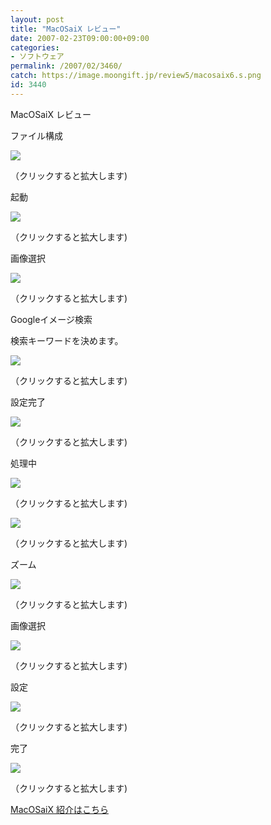 ```yaml
---
layout: post
title: "MacOSaiX レビュー"
date: 2007-02-23T09:00:00+09:00
categories:
- ソフトウェア
permalink: /2007/02/3460/
catch: https://image.moongift.jp/review5/macosaix6.s.png
id: 3440
---
```

MacOSaiX レビュー  
<!--more-->

ファイル構成

  

[![](https://image.moongift.jp/review5/macosaix1.s.png)](https://image.moongift.jp/review5/macosaix1.png)  
  
（クリックすると拡大します)

  

起動

  

[![](https://image.moongift.jp/review5/macosaix2.s.png)](https://image.moongift.jp/review5/macosaix2.png)  
  
（クリックすると拡大します)

  

画像選択

  

[![](https://image.moongift.jp/review5/macosaix3.s.png)](https://image.moongift.jp/review5/macosaix3.png)  
  
（クリックすると拡大します)

  

Googleイメージ検索

  

検索キーワードを決めます。

  

[![](https://image.moongift.jp/review5/macosaix4.s.png)](https://image.moongift.jp/review5/macosaix4.png)  
  
（クリックすると拡大します)

  

設定完了

  

[![](https://image.moongift.jp/review5/macosaix5.s.png)](https://image.moongift.jp/review5/macosaix5.png)  
  
（クリックすると拡大します)

  

処理中

  

[![](https://image.moongift.jp/review5/macosaix6.s.png)](https://image.moongift.jp/review5/macosaix6.png)  
  
（クリックすると拡大します)

  

[![](https://image.moongift.jp/review5/macosaix7.s.png)](https://image.moongift.jp/review5/macosaix7.png)  
  
（クリックすると拡大します)

  

ズーム

  

[![](https://image.moongift.jp/review5/macosaix8.s.png)](https://image.moongift.jp/review5/macosaix8.png)  
  
（クリックすると拡大します)

  

画像選択

  

[![](https://image.moongift.jp/review5/macosaix9.s.png)](https://image.moongift.jp/review5/macosaix9.png)  
  
（クリックすると拡大します)

  

設定

  

[![](https://image.moongift.jp/review5/macosaix10.s.png)](https://image.moongift.jp/review5/macosaix10.png)  
  
（クリックすると拡大します)

  

完了

  

[![](https://image.moongift.jp/review5/macosaix11.s.png)](https://image.moongift.jp/review5/macosaix11.png)  
  
（クリックすると拡大します)

  

[MacOSaiX 紹介はこちら](http://fw.moongift.jp/intro/i-3457.html)


